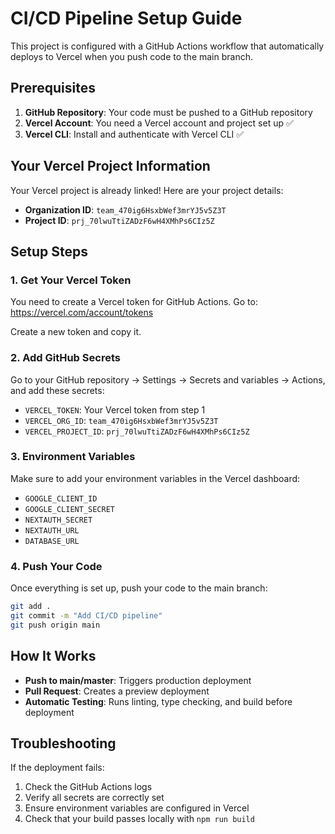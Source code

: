 # CI/CD Pipeline Setup Guide

This project is configured with a GitHub Actions workflow that automatically deploys to Vercel when you push code to the main branch.

## Prerequisites

1. **GitHub Repository**: Your code must be pushed to a GitHub repository
2. **Vercel Account**: You need a Vercel account and project set up ✅
3. **Vercel CLI**: Install and authenticate with Vercel CLI ✅

## Your Vercel Project Information

Your Vercel project is already linked! Here are your project details:

- **Organization ID**: `team_470ig6HsxbWef3mrYJ5v5Z3T`
- **Project ID**: `prj_70lwuTtiZADzF6wH4XMhPs6CIz5Z`

## Setup Steps

### 1. Get Your Vercel Token

You need to create a Vercel token for GitHub Actions. Go to:
https://vercel.com/account/tokens

Create a new token and copy it.

### 2. Add GitHub Secrets

Go to your GitHub repository → Settings → Secrets and variables → Actions, and add these secrets:

- `VERCEL_TOKEN`: Your Vercel token from step 1
- `VERCEL_ORG_ID`: `team_470ig6HsxbWef3mrYJ5v5Z3T`
- `VERCEL_PROJECT_ID`: `prj_70lwuTtiZADzF6wH4XMhPs6CIz5Z`

### 3. Environment Variables

Make sure to add your environment variables in the Vercel dashboard:
- `GOOGLE_CLIENT_ID`
- `GOOGLE_CLIENT_SECRET`
- `NEXTAUTH_SECRET`
- `NEXTAUTH_URL`
- `DATABASE_URL`

### 4. Push Your Code

Once everything is set up, push your code to the main branch:

```bash
git add .
git commit -m "Add CI/CD pipeline"
git push origin main
```

## How It Works

- **Push to main/master**: Triggers production deployment
- **Pull Request**: Creates a preview deployment
- **Automatic Testing**: Runs linting, type checking, and build before deployment

## Troubleshooting

If the deployment fails:
1. Check the GitHub Actions logs
2. Verify all secrets are correctly set
3. Ensure environment variables are configured in Vercel
4. Check that your build passes locally with `npm run build` 